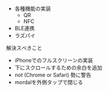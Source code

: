 - 各種機能の実装
    - QR
    - NFC
- BLE連携
- ラズパイ

解決スべきこと
- iPhoneでのフルスクリーンの実装
- 下にスクロールするための余白を追加
- not (Chrome or Safari) 勢に警告
- mordalを外側タップで閉じる